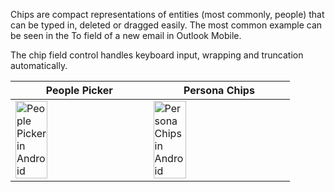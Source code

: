 Chips are compact representations of entities (most commonly, people) that can be typed in, deleted or dragged easily. The most common example can be seen in the To field of a new email in Outlook Mobile.

The chip field control handles keyboard input, wrapping and truncation automatically.

|People Picker |Persona Chips |
|---|---|
|<img src="https://static2.sharepointonline.com/files/fabric/fabric-website/images/controls/android/Persona/PeoplePickerView.png" alt="People Picker in Android" style="width: 50%;" /> |<img src="https://static2.sharepointonline.com/files/fabric/fabric-website/images/controls/android/Persona/PersonaChipView.png" alt="Persona Chips in Android" style="width: 50%;" /> |
